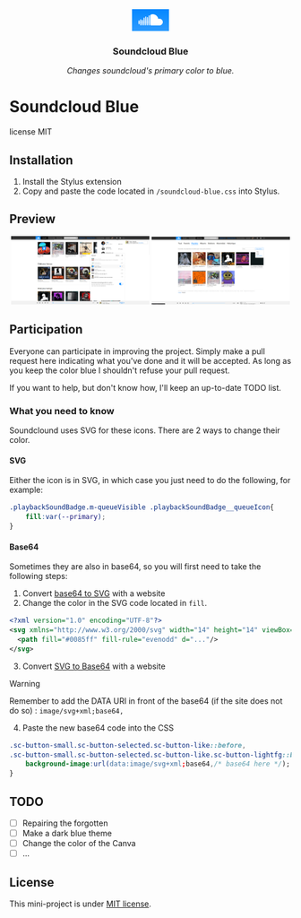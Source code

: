 <div align="center">
    <img alt="soundcloud" src=".ksinf/soundcloud-Blue.png">
    <h3>Soundcloud Blue</h3>
    <p><em>Changes soundcloud's primary color to blue.</em></p>
</div>

# Soundcloud Blue
license MIT

## Installation
1. Install the Stylus extension
2. Copy and paste the code located in ``/soundcloud-blue.css`` into Stylus.

## Preview
<div align="center">
<a href=".ksinf/previewHome.png"><img alt="preview" src=".ksinf/previewHome.png" width="49%"></a>
<a href=".ksinf/previewList.png"><img alt="preview" src=".ksinf/previewList.png" width="49%"></a>
</div>

## Participation
Everyone can participate in improving the project. Simply make a pull request here indicating what you've done and it will be accepted. As long as you keep the color blue I shouldn't refuse your pull request. 

If you want to help, but don't know how, I'll keep an up-to-date TODO list.

### What you need to know
Soundclound uses SVG for these icons. There are 2 ways to change their color. 

#### SVG
Either the icon is in SVG, in which case you just need to do the following, for example:
```css
.playbackSoundBadge.m-queueVisible .playbackSoundBadge__queueIcon{
    fill:var(--primary);
}
```
#### Base64
Sometimes they are also in base64, so you will first need to take the following steps:
1. Convert [base64 to SVG](https://base64.guru/converter/decode/image) with a website
2. Change the color in the SVG code located in ``fill``.
```svg
<?xml version="1.0" encoding="UTF-8"?>
<svg xmlns="http://www.w3.org/2000/svg" width="14" height="14" viewBox="0 0 14 14">
  <path fill="#0085ff" fill-rule="evenodd" d="..."/>
</svg>
```
3. Convert [SVG to Base64](https://base64.guru/converter/encode/image/svg) with a website
> [!WARNING]
> Remember to add the DATA URI in front of the base64 (if the site does not do so) : ``image/svg+xml;base64,``
4. Paste the new base64 code into the CSS
```css
.sc-button-small.sc-button-selected.sc-button-like::before,
.sc-button-small.sc-button-selected.sc-button-like.sc-button-lightfg::before{
    background-image:url(data:image/svg+xml;base64,/* base64 here */);
}
```
## TODO
- [ ] Repairing the forgotten
- [ ] Make a dark blue theme
- [ ] Change the color of the Canva
- [ ] ...

## License
This mini-project is under [MIT license](LICENSE).